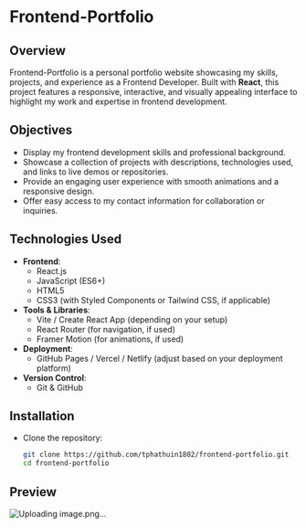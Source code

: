 # Frontend-Portfolio

## Overview

Frontend-Portfolio is a personal portfolio website showcasing my skills, projects, and experience as a Frontend Developer. Built with **React**, this project features a responsive, interactive, and visually appealing interface to highlight my work and expertise in frontend development.

## Objectives

- Display my frontend development skills and professional background.
- Showcase a collection of projects with descriptions, technologies used, and links to live demos or repositories.
- Provide an engaging user experience with smooth animations and a responsive design.
- Offer easy access to my contact information for collaboration or inquiries.

## Technologies Used

- **Frontend**:
  - React.js
  - JavaScript (ES6+)
  - HTML5
  - CSS3 (with Styled Components or Tailwind CSS, if applicable)
- **Tools & Libraries**:
  - Vite / Create React App (depending on your setup)
  - React Router (for navigation, if used)
  - Framer Motion (for animations, if used)
- **Deployment**:
  - GitHub Pages / Vercel / Netlify (adjust based on your deployment platform)
- **Version Control**:
  - Git & GitHub

## Installation

- Clone the repository:
  ```bash
  git clone https://github.com/tphathuin1802/frontend-portfolio.git
  cd frontend-portfolio


## Preview

![Uploading image.png…]()
